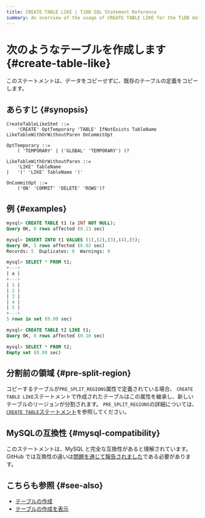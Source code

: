 ```yaml
---
title: CREATE TABLE LIKE | TiDB SQL Statement Reference
summary: An overview of the usage of CREATE TABLE LIKE for the TiDB database.
---
```


# 次のようなテーブルを作成します {#create-table-like}

このステートメントは、データをコピーせずに、既存のテーブルの定義をコピーします。

## あらすじ {#synopsis}

```ebnf+diagram
CreateTableLikeStmt ::=
    'CREATE' OptTemporary 'TABLE' IfNotExists TableName LikeTableWithOrWithoutParen OnCommitOpt

OptTemporary ::=
    ( 'TEMPORARY' | ('GLOBAL' 'TEMPORARY') )?

LikeTableWithOrWithoutParen ::=
    'LIKE' TableName
|   '(' 'LIKE' TableName ')'

OnCommitOpt ::=
    ('ON' 'COMMIT' 'DELETE' 'ROWS')?
```

## 例 {#examples}

```sql
mysql> CREATE TABLE t1 (a INT NOT NULL);
Query OK, 0 rows affected (0.13 sec)

mysql> INSERT INTO t1 VALUES (1),(2),(3),(4),(5);
Query OK, 5 rows affected (0.02 sec)
Records: 5  Duplicates: 0  Warnings: 0

mysql> SELECT * FROM t1;
+---+
| a |
+---+
| 1 |
| 2 |
| 3 |
| 4 |
| 5 |
+---+
5 rows in set (0.00 sec)

mysql> CREATE TABLE t2 LIKE t1;
Query OK, 0 rows affected (0.10 sec)

mysql> SELECT * FROM t2;
Empty set (0.00 sec)
```

## 分割前の領域 {#pre-split-region}

コピーするテーブルが`PRE_SPLIT_REGIONS`属性で定義されている場合、 `CREATE TABLE LIKE`ステートメントで作成されたテーブルはこの属性を継承し、新しいテーブルのリージョンが分割されます。 `PRE_SPLIT_REGIONS`の詳細については、 [<a href="/sql-statements/sql-statement-create-table.md">`CREATE TABLE`ステートメント</a>](/sql-statements/sql-statement-create-table.md)を参照してください。

## MySQLの互換性 {#mysql-compatibility}

このステートメントは、MySQL と完全な互換性があると理解されています。 GitHub では互換性の違いは[<a href="https://github.com/pingcap/tidb/issues/new/choose">問題を通じて報告されました</a>](https://github.com/pingcap/tidb/issues/new/choose)である必要があります。

## こちらも参照 {#see-also}

-   [<a href="/sql-statements/sql-statement-create-table.md">テーブルの作成</a>](/sql-statements/sql-statement-create-table.md)
-   [<a href="/sql-statements/sql-statement-show-create-table.md">テーブルの作成を表示</a>](/sql-statements/sql-statement-show-create-table.md)
